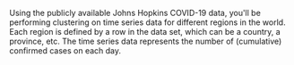 Using the publicly available Johns Hopkins COVID-19 data, you'll be performing clustering on time series data for different regions in the world.
Each region is defined by a row in the data set, which can be a country, a province, etc. 
The time series data represents the number of (cumulative) confirmed cases on each day. 
